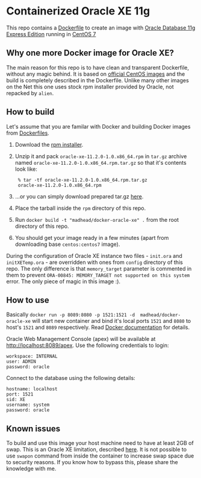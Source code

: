 # Containerized Oracle XE 11g

This repo contains a [Dockerfile](https://www.docker.com/) to create an image with [Oracle Database 11g Express Edition](http://www.oracle.com/technetwork/database/database-technologies/express-edition/overview/index.html) running in [CentOS 7](http://www.centos.org/)

## Why one more Docker image for Oracle XE?

The main reason for this repo is to have clean and transparent Dockerfile, without any magic behind.
It is based on [official CentOS images](https://registry.hub.docker.com/_/centos/) and the build is completely described in the Dockerfile.
Unlike many other images on the Net this one uses stock rpm installer provided by Oracle, not repacked by `alien`.

## How to build

Let's assume that you are familar with Docker and building Docker images from [Dockerfiles](http://docs.docker.com/reference/builder/).

1. Download the [rpm installer](http://www.oracle.com/technetwork/database/database-technologies/express-edition/downloads/index.html).
1. Unzip it and pack `oracle-xe-11.2.0-1.0.x86_64.rpm` in `tar.gz` archive named `oracle-xe-11.2.0-1.0.x86_64.rpm.tar.gz` so that it's contents look like:

        % tar -tf oracle-xe-11.2.0-1.0.x86_64.rpm.tar.gz
        oracle-xe-11.2.0-1.0.x86_64.rpm

1. ...or you can simply download prepared tar.gz [here](https://github.com/madhead/docker-oracle-xe/releases/download/v1.0.0/oracle-xe-11.2.0-1.0.x86_64.rpm.tar.gz).
1. Place the tarball inside the `rpm` directory of this repo.
1. Run `docker build -t "madhead/docker-oracle-xe" .` from the root directory of this repo.
1. You should get your image ready in a few minutes (apart from downloading base `centos:centos7` image).

During the configuration of Oracle XE instance two files - `init.ora` and `initXETemp.ora` - are overridden with ones from `config` directory of this repo.
The only difference is that `memory_target` parameter is commented in them to prevent `ORA-00845: MEMORY_TARGET not supported on this system` error.
The only piece of magic in this image :).

## How to use

Basically `docker run -p 8089:8080 -p 1521:1521 -d  madhead/docker-oracle-xe` will start new container and bind it's local ports `1521` and `8080` to host's `1521` and `8089` respectively.
Read [Docker documentation](http://docs.docker.com/userguide/usingdocker/) for details.

Oracle Web Management Console (apex) will be available at [http://localhost:8089/apex](http://localhost:8089/apex).
Use the following credentials to login:

    workspace: INTERNAL
    user: ADMIN
    password: oracle

Connect to the database using the following details:

    hostname: localhost
    port: 1521
    sid: XE
    username: system
    password: oracle

## Known issues

To build and use this image your host machine need to have at least 2GB of swap.
This is an Oracle XE limitation, described [here](http://docs.oracle.com/cd/E17781_01/install.112/e18802/toc.htm#XEINL106).
It is not possible to use `swapon` command from inside the container to increase swap space due to security reasons.
If you know how to bypass this, please share the knowledge with me.

